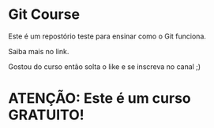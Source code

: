 
# Git Course

Este é um repostório teste para ensinar como o Git funciona.

Saiba mais no link.


Gostou do curso então solta o like e se inscreva no canal ;)


# ATENÇÃO: Este é um curso GRATUITO!


